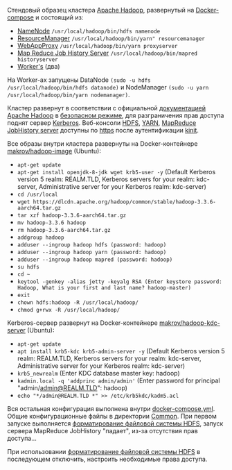 Стендовый образец кластера [Apache Hadoop](https://hadoop.apache.org), развернутый на [Docker-compose](https://github.com/makrovan/Hadoop-in-Docker/blob/main/docker-compose.yml) и состоящий из:
- [NameNode](https://github.com/makrovan/Hadoop-in-Docker/blob/792815da32e5fbb38c5fc13c0c509d5451b868c9/NameNode/Dockerfile) `/usr/local/hadoop/bin/hdfs namenode`
- [ResourceManager](https://github.com/makrovan/Hadoop-in-Docker/blob/792815da32e5fbb38c5fc13c0c509d5451b868c9/ResourceManager/Dockerfile) `/usr/local/hadoop/bin/yarn" resourcemanager`
- [WebAppProxy](https://github.com/makrovan/Hadoop-in-Docker/blob/792815da32e5fbb38c5fc13c0c509d5451b868c9/WebProxy/Dockerfile) `/usr/local/hadoop/bin/yarn proxyserver`
- [Map Reduce Job History Server](https://github.com/makrovan/Hadoop-in-Docker/blob/792815da32e5fbb38c5fc13c0c509d5451b868c9/JobHistory/Dockerfile) `/usr/local/hadoop/bin/mapred historyserver`
- [Worker's](https://github.com/makrovan/Hadoop-in-Docker/blob/792815da32e5fbb38c5fc13c0c509d5451b868c9/Worker/Dockerfile) (два)

На Worker-ах запущены DataNode `(sudo -u hdfs /usr/local/hadoop/bin/hdfs datanode)` и NodeManager `(sudo -u yarn /usr/local/hadoop/bin/yarn nodemanager)`.

Кластер развернут в соответствии с официальной [документацией Apache Hadoop](https://hadoop.apache.org/docs/stable/hadoop-project-dist/hadoop-common/ClusterSetup.html) в [безопасном режиме](https://hadoop.apache.org/docs/stable/hadoop-project-dist/hadoop-common/SecureMode.html), для разграничения прав доступа поднят сервер [Kerberos](https://github.com/makrovan/Hadoop-in-Docker/blob/792815da32e5fbb38c5fc13c0c509d5451b868c9/KDC/Dockerfile). Веб-консоли [HDFS](https://localhost:9871/), [YARN](https://localhost:8090/), [MapReduce JobHistory server](https://localhost:19890/) доступны по [https](https://hadoop.apache.org/docs/stable/hadoop-kms/index.html#KMS_over_HTTPS_.28SSL.29) после аутентификации [kinit](https://web.mit.edu/kerberos/krb5-1.12/doc/user/user_commands/kinit.html).

Все образы внутри кластера развернуты на Docker-контейнере [makrov/hadoop-image](https://hub.docker.com/r/makrov/hadoop-image) (Ubuntu):
- `apt-get update`
- `apt-get install openjdk-8-jdk wget krb5-user -y` (Default Kerberos version 5 realm: REALM.TLD, Kerberos servers for your realm: kdc-server, Administrative server for your Kerberos realm: kdc-server)
- `cd /usr/local`
- `wget https://dlcdn.apache.org/hadoop/common/stable/hadoop-3.3.6-aarch64.tar.gz`
- `tar xzf hadoop-3.3.6-aarch64.tar.gz`
- `mv hadoop-3.3.6 hadoop`
- `rm hadoop-3.3.6-aarch64.tar.gz`
- `addgroup hadoop`
- `adduser --ingroup hadoop hdfs (password: hadoop)`
- `adduser --ingroup hadoop yarn (password: hadoop)`
- `adduser --ingroup hadoop mapred (password: hadoop)`
- `su hdfs`
- `cd ~`
- `keytool -genkey -alias jetty -keyalg RSA (Enter keystore password: Hadoop, What is your first and last name? hadoop-master)`
- `exit`
- `chown hdfs:hadoop -R /usr/local/hadoop/`
- `chmod g+rwx -R /usr/local/hadoop/`

Kerberos-сервер развернут на Docker-контейнере [makrov/hadoop-kdc-server](https://hub.docker.com/r/makrov/hadoop-kdc-server) (Ubuntu):
- `apt-get update`
- `apt install krb5-kdc krb5-admin-server -y` (Default Kerberos version 5 realm: REALM.TLD, Kerberos servers for your realm: kdc-server, Administrative server for your Kerberos realm: kdc-server)
- `krb5_newrealm` (Enter KDC database master key: hadoop)
- `kadmin.local -q 'addprinc admin/admin'` (Enter password for principal "admin/admin@REALM.TLD": hadoop)
- `echo "*/admin@REALM.TLD *" >> /etc/krb5kdc/kadm5.acl`

Вся остальная конфигурация выполнена внутри [docker-compose.yml](https://github.com/makrovan/Hadoop-in-Docker/blob/792815da32e5fbb38c5fc13c0c509d5451b868c9/docker-compose.yml). Общие конфигурационные файлы в директории [Common](https://github.com/makrovan/Hadoop-in-Docker/tree/792815da32e5fbb38c5fc13c0c509d5451b868c9/Common).
При первом запуске выполняется [форматирование файловой системы HDFS](https://github.com/makrovan/Hadoop-in-Docker/blob/792815da32e5fbb38c5fc13c0c509d5451b868c9/NameNode/init-script.sh), запуск сервера MapReduce JobHistory "падает", из-за отсутствия прав доступа... 

При использовании [форматирование файловой системы HDFS](https://github.com/makrovan/Hadoop-in-Docker/blob/792815da32e5fbb38c5fc13c0c509d5451b868c9/NameNode/init-script.sh) в последующем отключить, настроить необходимые права доступа.
